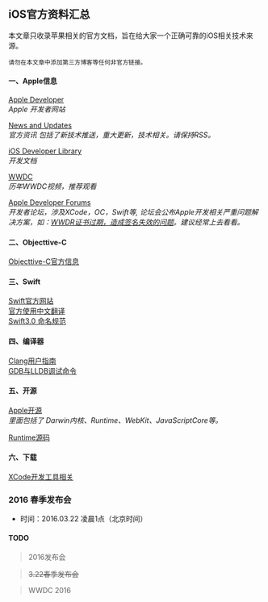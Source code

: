 ## iOS官方资料汇总

本文章只收录苹果相关的官方文档，旨在给大家一个正确可靠的iOS相关技术来源。  

    请勿在本文章中添加第三方博客等任何非官方链接。


#### 一、Apple信息
 [Apple Developer](https://developer.apple.com)  
 *Apple 开发者网站*  

 [News and Updates](https://developer.apple.com/news/)  
  *官方资讯 包括了新技术推送，重大更新，技术相关。请保持RSS。*  

 [iOS Developer Library](https://developer.apple.com/library/ios/navigation/)  
 *开发文档*  

 [WWDC](https://developer.apple.com/videos/)  
  *历年WWDC视频，推荐观看*  

  [Apple Developer Forums](https://forums.developer.apple.com/welcome)  
  *开发者论坛，涉及XCode，OC，Swift等, 论坛会公布Apple开发相关严重问题解决方案，如：[WWDR证书过期，造成签名失效的问题](https://forums.developer.apple.com/message/116171)。建议经常上去看看。*

#### 二、Objecttive-C
[Objecttive-C官方信息](https://developer.apple.com/library/mac/documentation/Cocoa/Conceptual/ProgrammingWithObjectiveC/RevisionHistory.html#//apple_ref/doc/uid/TP40011210-CH99-SW1)  

#### 三、Swift
[Swift官方网站](https://swift.org)  
[官方使用中文翻译](https://github.com/numbbbbb/the-swift-programming-language-in-chinese)  
[Swift3.0 命名规范](https://swift.org/documentation/api-design-guidelines/)

#### 四、编译器
[Clang用户指南](http://clang.llvm.org/docs/UsersManual.html)  
[GDB与LLDB调试命令](http://lldb.llvm.org/lldb-gdb.html)

#### 五、开源
[Apple开源](https://opensource.apple.com)  
*里面包括了 Darwin内核、Runtime、WebKit、JavaScriptCore等。*  
  
[Runtime源码](http://opensource.apple.com/tarballs/objc4/)  


#### 六、下载
[XCode开发工具相关](https://developer.apple.com/downloads/)

### 2016 春季发布会

* 时间：2016.03.22 凌晨1点（北京时间）

#### TODO
> 2016发布会  

> ~~3.22春季发布会~~  

> WWDC 2016
